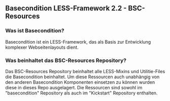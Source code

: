 ## Basecondition LESS-Framework 2.2 - BSC-Resources

### Was ist Basecondition?

Basecondition ist ein LESS-Framework, das als Basis zur Entwicklung komplexer Webseitenlayouts dient.  


### Was beinhaltet das BSC-Resources Repository?

Das BSC-Resources Repository beinhaltet alle LESS-Mixins und Utilitie-Files die Basecondition beinhaltet. Um diese Ressourcen auch unabhängig von den anderen Basecondition Komponenten einsetzen zu können wurden diese in dieses Repo ausgelagert. Die Ressourcen sind sowohl im "basecondition" Repository als auch im "Kickstart" Repository enthalten.